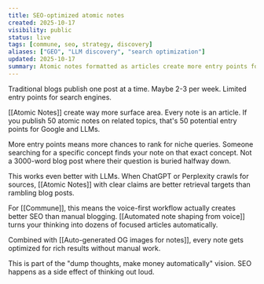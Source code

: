 ```yaml
---
title: SEO-optimized atomic notes
created: 2025-10-17
visibility: public
status: live
tags: [commune, seo, strategy, discovery]
aliases: ["GEO", "LLM discovery", "search optimization"]
updated: 2025-10-17
summary: Atomic notes formatted as articles create more entry points for search and LLM discovery. More potential hits than traditional blog posts.
---
```


Traditional blogs publish one post at a time. Maybe 2-3 per week. Limited entry points for search engines.

[[Atomic Notes]] create way more surface area. Every note is an article. If you publish 50 atomic notes on related topics, that's 50 potential entry points for Google and LLMs.

More entry points means more chances to rank for niche queries. Someone searching for a specific concept finds your note on that exact concept. Not a 3000-word blog post where their question is buried halfway down.

This works even better with LLMs. When ChatGPT or Perplexity crawls for sources, [[Atomic Notes]] with clear claims are better retrieval targets than rambling blog posts.

For [[Commune]], this means the voice-first workflow actually creates better SEO than manual blogging. [[Automated note shaping from voice]] turns your thinking into dozens of focused articles automatically.

Combined with [[Auto-generated OG images for notes]], every note gets optimized for rich results without manual work.

This is part of the "dump thoughts, make money automatically" vision. SEO happens as a side effect of thinking out loud.
